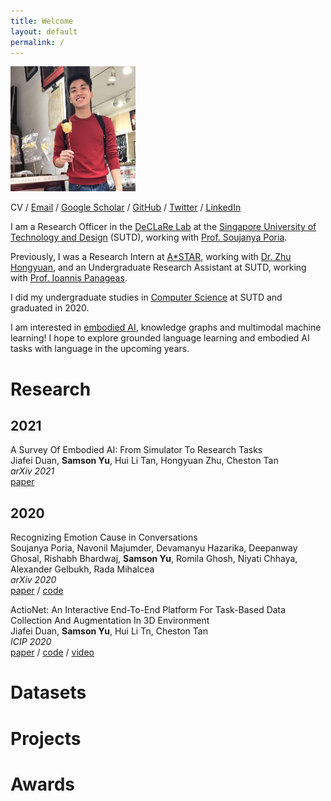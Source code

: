 ```yaml
---
title: Welcome
layout: default
permalink: /
---
```


<head>
  <link rel="stylesheet" href="styles.css">
</head>

<img src="assets/images/image.JPG" alt="image" width="200" height="200" class="center">

CV / [Email](mailto:samson_yu@sutd.edu.sg) / [Google Scholar](https://scholar.google.com/citations?user=pYb0xhAAAAAJ&hl=en) / [GitHub](https://github.com/SamsonYuBaiJian) / [Twitter](https://twitter.com/SamsonYuBaiJian) / [LinkedIn](https://www.linkedin.com/in/samsonyubaijian/)

I am a Research Officer in the [DeCLaRe Lab](https://declare-lab.net/) at the [Singapore University of Technology and Design](https://sutd.edu.sg/) (SUTD), working with [Prof. Soujanya Poria](https://sporia.info/).

Previously, I was a Research Intern at [A*STAR](https://www.a-star.edu.sg/), working with [Dr. Zhu Hongyuan](https://scholar.google.com/citations?user=XTk3sYAAAAAJ&hl=en), and an Undergraduate Research Assistant at SUTD, working with [Prof. Ioannis Panageas](https://panageas.github.io/).

I did my undergraduate studies in [Computer Science](https://istd.sutd.edu.sg/) at SUTD and graduated in 2020.

I am interested in [embodied AI](https://embodied-ai.org/), knowledge graphs and multimodal machine learning! I hope to explore grounded language learning and embodied AI tasks with language in the upcoming years.

# Research
## 2021
A Survey Of Embodied AI: From Simulator To Research Tasks<br />
Jiafei Duan, **Samson Yu**, Hui Li Tan, Hongyuan Zhu, Cheston Tan<br />
*arXiv 2021*<br />
[paper](https://arxiv.org/abs/2103.04918)

## 2020
Recognizing Emotion Cause in Conversations<br />
Soujanya Poria, Navonil Majumder, Devamanyu Hazarika, Deepanway Ghosal, Rishabh Bhardwaj, **Samson Yu**, Romila Ghosh, Niyati Chhaya, Alexander Gelbukh, Rada Mihalcea<br />
*arXiv 2020*<br />
[paper](https://arxiv.org/abs/2012.11820) / [code](https://github.com/declare-lab/RECCON)

ActioNet: An Interactive End-To-End Platform For Task-Based Data Collection And Augmentation In 3D Environment<br />
Jiafei Duan, **Samson Yu**, Hui Li Tn, Cheston Tan<br />
*ICIP 2020*<br />
[paper](https://arxiv.org/abs/2010.01357) / [code](https://github.com/SamsonYuBaiJian/actionet) / [video](https://www.youtube.com/watch?v=nZAegJgGe8E)

# Datasets

# Projects

# Awards